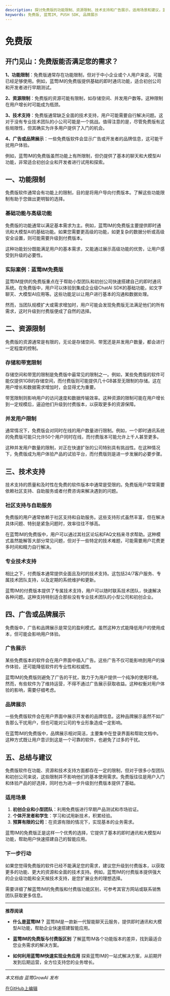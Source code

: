 ```yaml
---
description: 探讨免费版的功能限制、资源限制、技术支持和广告展示，适用场景和建议，蓝莺IM实例分析
keywords: 免费版, 蓝莺IM, PUSH SDK, 品牌展示
---
```

# 免费版

## 开门见山：免费版能否满足您的需求？

**1、功能限制**：免费版通常存在功能限制，但对于中小企业或个人用户来说，可能已经足够使用。例如，蓝莺IM的免费版提供基础的即时通讯功能，适合初创公司和开发者进行早期测试。

**2、资源限制**：免费版的资源可能有限制，如存储空间、并发用户数等。这种限制在用户增长时可能成为瓶颈。

**3、技术支持**：免费版通常缺乏全面的技术支持，用户可能需要自行解决问题。这对于没有专业技术团队的小公司可能是一个挑战。值得注意的是，尽管免费版有这些局限性，但其确实为许多用户提供了入门的机会。

**4、广告或品牌展示**：一些免费版软件会显示广告或开发者的品牌信息，这可能干扰用户体验。

例如，蓝莺IM的免费版虽然功能上有所限制，但仍提供了基本的聊天和大模型AI功能，非常适合初创企业和开发者进行试用和探索。

## 一、功能限制

免费版软件通常会有功能上的限制，目的是将用户导向付费版本。了解这些功能限制有助于您做出更明智的选择。

### 基础功能与高级功能

免费版的功能通常以满足基本需求为主。例如，蓝莺IM的免费版主要提供即时通讯和大模型AI的基础功能。如果您需要更高级的功能，如更复杂的数据分析或高级安全设置，则可能需要升级到付费版本。

这种功能划分既能满足用户的基本需求，又能通过展示高级功能的优势，让用户感受到升级的必要性。

### 实际案例：蓝莺IM免费版

蓝莺IM提供的免费版重点在于帮助小型团队和初创公司快速搭建自己的即时通讯系统。在免费版中，用户可以体验到集成企业级ChatAI SDK的基础功能，如文字聊天、大模型AI应用等。这些功能足以让用户进行基本的沟通和数据处理。

然而，当团队规模扩大或需求增加时，用户可能会发现免费版无法满足他们的所有需求，这时升级到付费版便成了自然的选择。

## 二、资源限制

免费版的资源通常是有限的，无论是存储空间、带宽还是并发用户数量，都会进行一定程度的控制。

### 存储和带宽限制

存储空间和带宽的限制是免费版中最常见的限制之一。例如，某些免费版的软件可能仅提供1GB的存储空间，而付费版则可能提供几十GB甚至无限制的存储。这在用户增长和数据需求增加时，会显得尤为重要。

带宽限制则影响用户的访问速度和数据传输效率。这种资源的限制可能在用户增长到一定规模后，逼迫他们升级到付费版本，以获取更多的资源保障。

### 并发用户限制

通常情况下，免费版会对同时在线的用户数量进行限制。例如，一个即时通讯系统的免费版可能只允许50个用户同时在线，而付费版本可能允许上千人甚至更多。

这种并发用户数量的限制，对正在快速扩张的公司特别具有挑战性。在这种情况下，免费版成为用户体验产品的试验平台，而付费版则是进一步发展的必要步骤。

## 三、技术支持

技术支持的质量和及时性在免费的软件版本中通常是受限的。免费版用户常常需要依赖社区支持、自助服务或者付费咨询来解决遇到的问题。

### 社区支持与自助服务

免费版的用户通常依赖于社区支持和自助服务。这些支持形式虽然丰富，但在解决具体问题、特别是紧急问题时，效率往往不够高。

在蓝莺IM的免费版中，用户可以通过其社区论坛和FAQ文档来寻求帮助。这种模式虽然能解答大部分常见问题，但对于一些特定的技术难题，可能需要用户花费更多时间和精力自行解决。

### 专业技术支持

相比之下，付费版本通常提供全面且及时的技术支持。这包括24/7客户服务、专属技术团队支持，以及定期的系统维护和更新。

蓝莺IM的付费版本提供了专属技术支持，用户可以随时联系技术团队，快速解决各种问题。这种支持特别适合那些没有专业技术团队的小型公司和初创企业。

## 四、广告或品牌展示

免费版中，广告和品牌展示是常见的盈利模式。虽然这种方式能降低用户的使用成本，但可能会影响用户体验。

### 广告展示

某些免费版本的软件会在用户界面中插入广告。这些广告不仅可能影响到用户的操作体验，还可能降低软件的专业性和权威性。

蓝莺IM的免费版则避免了广告的干扰，致力于为用户提供一个纯净的使用环境。然而，有些软件为了维持运营，不得不通过广告展示获取收益。这种权衡对用户体验的影响，需要仔细考虑。

### 品牌展示

一些免费版软件会在用户界面中展示开发者的品牌信息。这种品牌展示虽然不如广告那么干扰用户，但也可能对公司的专业形象造成一定影响。

在蓝莺IM的免费版中，品牌展示相对简洁，主要集中在登录界面和帮助文档中。这种方式既让用户意识到这是一个可靠的软件，也避免了过多的干扰。

## 五、总结与建议

免费版软件在功能、资源和技术支持方面都存在一定的限制，但对于很多小型团队和初创公司来说，这些限制并不影响他们的基本使用需求。免费版往往是用户入门和体验产品的好选择，同时也为进一步升级到付费版本提供了基础。

### 适用场景

1. **初创企业和小型团队**：利用免费版进行早期产品测试和市场验证。
2. **个体开发者和学生**：学习和试用新技术，积累经验。
3. **预算有限的公司**：在资源有限的情况下，实现基本的业务需求。

蓝莺IM的免费版正是这样一个优秀的选择，它提供了基本的即时通讯和大模型AI功能，帮助用户快速搭建自己的智能应用。

### 下一步行动

如果您觉得免费版的软件已经不能满足您的需求，建议您升级到付费版本，以获取更多的功能、更大的资源和全面的技术支持。例如，蓝莺IM的付费版本提供强大的企业级功能和全天候技术支持，是您扩展业务的理想选择。

需要详细了解蓝莺IM的免费版和付费版功能区别，可参考其官方网站或联系销售团队获取更多信息。

---

**推荐阅读**

- **什么是蓝莺IM？**
  蓝莺IM是一款新一代智能聊天云服务，提供即时通讯和大模型AI功能，帮助企业快速搭建智能应用。

- **蓝莺IM的免费版与付费版区别**
  了解蓝莺IM各个功能版本的差异，找到最适合您业务需求的解决方案。

- **如何利用蓝莺IM快速实现业务应用**
  探索蓝莺IM的一站式解决方案，从前期开发到后期运营，全方位支持您的业务增长。

---

*本文档由 蓝莺GrowAI 发布*

[在GitHub上编辑](#)
